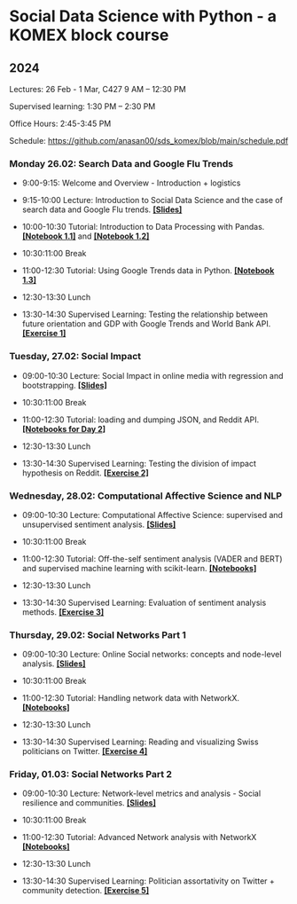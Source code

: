 # Social Data Science with Python - a KOMEX block course

## 2024

Lectures: 26 Feb - 1 Mar, C427 9 AM – 12:30 PM

Supervised learning: 1:30 PM – 2:30 PM

Office Hours: 2:45-3:45 PM

Schedule: https://github.com/anasan00/sds_komex/blob/main/schedule.pdf

### Monday 26.02: Search Data and Google Flu Trends

- 9:00-9:15: Welcome and Overview - Introduction + logistics

- 9:15-10:00 Lecture: Introduction to Social Data Science and the case of search
data and Google Flu trends. **[[Slides]](https://dgarcia-eu.github.io/SDS-KOMEX/01_Intro_GoogleFluTrends/Slides.html)**

- 10:00-10:30 Tutorial: Introduction to Data Processing with Pandas. **[[Notebook 1.1]](https://github.com/anasan00/sds_komex/blob/main/tutorials/day1/11_pandas_data_exploration.ipynb)** and **[[Notebook 1.2]](https://github.com/anasan00/sds_komex/blob/main/tutorials/day1/12_pandas_data_processing.ipynb)**

- 10:30:11:00 Break

- 11:00-12:30 Tutorial: Using Google Trends data in Python. **[[Notebook 1.3]](https://github.com/anasan00/sds_komex/blob/main/tutorials/day1/13_google_trends.ipynb)**

- 12:30-13:30 Lunch

- 13:30-14:30 Supervised Learning: Testing the relationship between future
orientation and GDP with Google Trends and World Bank API. **[[Exercise 1]](https://github.com/anasan00/sds_komex/tree/main/Exercises/Exercise%201)**

### Tuesday, 27.02: Social Impact

- 09:00-10:30 Lecture: Social Impact in online media with regression and
bootstrapping. **[[Slides]](https://dgarcia-eu.github.io/SDS-KOMEX/02_SocialImpact/Slides.html)**

- 10:30:11:00 Break

- 11:00-12:30 Tutorial: loading and dumping JSON, and Reddit API. **[[Notebooks for Day 2]](https://github.com/anasan00/sds_komex/tree/main/tutorials/day2)**

- 12:30-13:30 Lunch

- 13:30-14:30 Supervised Learning: Testing the division of impact hypothesis on
Reddit. **[[Exercise 2]](https://github.com/anasan00/sds_komex/blob/main/Exercises/Exercise%202/exercise02.ipynb)**

### Wednesday, 28.02: Computational Affective Science and NLP

- 09:00-10:30 Lecture: Computational Affective Science: supervised and
unsupervised sentiment analysis. **[[Slides]](https://dgarcia-eu.github.io/SDS-KOMEX/03_TextAnalysis/Slides.html)**

- 10:30:11:00 Break

- 11:00-12:30 Tutorial: Off-the-self sentiment analysis (VADER and BERT) and
supervised machine learning with scikit-learn.  **[[Notebooks]](https://github.com/anasan00/sds_komex/tree/main/tutorials/day3)**

- 12:30-13:30 Lunch

- 13:30-14:30 Supervised Learning: Evaluation of sentiment analysis methods. **[[Exercise 3]](https://github.com/anasan00/sds_komex/blob/main/Exercises/Exercise%203/Exercise3.ipynb)**


###  Thursday, 29.02: Social Networks Part 1

- 09:00-10:30 Lecture: Online Social networks: concepts and node-level analysis.  **[[Slides]](https://dgarcia-eu.github.io/SDS-KOMEX/04_Intro_Networks/Slides.html)**

- 10:30:11:00 Break

-  11:00-12:30 Tutorial: Handling network data with NetworkX. **[[Notebooks]](https://github.com/anasan00/sds_komex/tree/main/tutorials/day4)**

- 12:30-13:30 Lunch
 
- 13:30-14:30 Supervised Learning: Reading and visualizing Swiss politicians on Twitter.  **[[Exercise 4]](https://github.com/anasan00/sds_komex/blob/main/Exercises/Exercise%204/Exercise4.ipynb)**

###  Friday, 01.03: Social Networks Part 2

- 09:00-10:30 Lecture: Network-level metrics and analysis - Social resilience and
communities.  **[[Slides]](https://dgarcia-eu.github.io/SDS-KOMEX/05_NetworkAnalysis/Slides.html)**

- 10:30:11:00 Break

- 11:00-12:30 Tutorial: Advanced Network analysis with NetworkX **[[Notebooks]](https://github.com/anasan00/sds_komex/tree/main/tutorials/day5)**

- 12:30-13:30 Lunch

- 13:30-14:30 Supervised Learning: Politician assortativity on Twitter + community detection.  **[[Exercise 5]](https://github.com/anasan00/sds_komex/blob/main/Exercises/Exercise%205/Exercise5.ipynb)**

